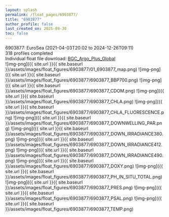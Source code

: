 ```yaml
---
layout: splash
permalink: /float_pages/6903877/
title: "6903877"
author_profile: false
last_created_on: 2025-09-30
toc: false
---
```

 
6903877: EuroSea (2021-04-03T20:02 to 2024-12-26T09:11)\
318 profiles completed\
Individual float file download: [BGC_Argo_Plus_Global](https://ftp.soest.hawaii.edu/bgc_argo_plus/Individual_Floats/outliers_removed/6903877_Sprof_processed.nc)\
![img-png]({{ site.url }}{{ site.baseurl }}/assets/images/float_figures/6903877/01_6903877_map.png)
![img-png]({{ site.url }}{{ site.baseurl }}/assets/images/float_figures/6903877/6903877_BBP700.png)
![img-png]({{ site.url }}{{ site.baseurl }}/assets/images/float_figures/6903877/6903877_CDOM.png)
![img-png]({{ site.url }}{{ site.baseurl }}/assets/images/float_figures/6903877/6903877_CHLA.png)
![img-png]({{ site.url }}{{ site.baseurl }}/assets/images/float_figures/6903877/6903877_CHLA_FLUORESCENCE.png)
![img-png]({{ site.url }}{{ site.baseurl }}/assets/images/float_figures/6903877/6903877_DOWNWELLING_PAR.png)
![img-png]({{ site.url }}{{ site.baseurl }}/assets/images/float_figures/6903877/6903877_DOWN_IRRADIANCE380.png)
![img-png]({{ site.url }}{{ site.baseurl }}/assets/images/float_figures/6903877/6903877_DOWN_IRRADIANCE412.png)
![img-png]({{ site.url }}{{ site.baseurl }}/assets/images/float_figures/6903877/6903877_DOWN_IRRADIANCE490.png)
![img-png]({{ site.url }}{{ site.baseurl }}/assets/images/float_figures/6903877/6903877_DOXY.png)
![img-png]({{ site.url }}{{ site.baseurl }}/assets/images/float_figures/6903877/6903877_PH_IN_SITU_TOTAL.png)
![img-png]({{ site.url }}{{ site.baseurl }}/assets/images/float_figures/6903877/6903877_PRES.png)
![img-png]({{ site.url }}{{ site.baseurl }}/assets/images/float_figures/6903877/6903877_PSAL.png)
![img-png]({{ site.url }}{{ site.baseurl }}/assets/images/float_figures/6903877/6903877_TEMP.png)
